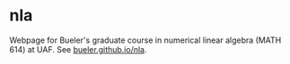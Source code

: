 # nla

Webpage for Bueler's graduate course in numerical linear algebra (MATH 614)
at UAF.  See [bueler.github.io/nla](https://bueler.github.io/nla).
